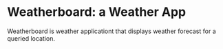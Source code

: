 # Weatherboard: a Weather App

Weatherboard is weather applicationt that displays weather forecast for a queried location.
